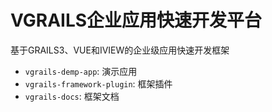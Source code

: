# VGRAILS企业应用快速开发平台
基于GRAILS3、VUE和IVIEW的企业级应用快速开发框架

* `vgrails-demp-app`: 演示应用
* `vgrails-framework-plugin`: 框架插件
* `vgrails-docs`: 框架文档
